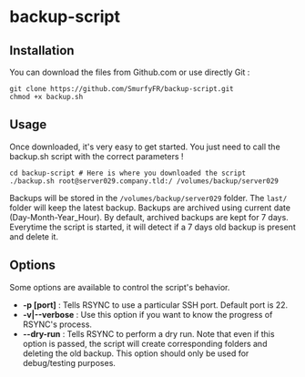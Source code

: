 # backup-script

## Installation

You can download the files from Github.com or use directly Git :

```
git clone https://github.com/SmurfyFR/backup-script.git
chmod +x backup.sh
```

## Usage

Once downloaded, it's very easy to get started. You just need to call the backup.sh script with the correct parameters !

```
cd backup-script # Here is where you downloaded the script
./backup.sh root@server029.company.tld:/ /volumes/backup/server029
```

Backups will be stored in the `/volumes/backup/server029` folder.
The `last/` folder will keep the latest backup. Backups are archived using current date (Day-Month-Year_Hour).
By default, archived backups are kept for 7 days. Everytime the script is started, it will detect if a 7 days old backup is present and delete it.

## Options
Some options are available to control the script's behavior.

* **-p [port]** : Tells RSYNC to use a particular SSH port. Default port is 22.
* **-v|--verbose** : Use this option if you want to know the progress of RSYNC's process.
* **--dry-run** : Tells RSYNC to perform a dry run. Note that even if this option is passed, the script will create corresponding folders and deleting the old backup. This option should only be used for debug/testing purposes.
